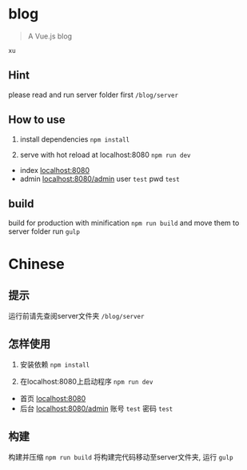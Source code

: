# blog

> A Vue.js blog

`
    xu
`

## Hint

please read and run server folder first `/blog/server`

## How to use

1. install dependencies  `npm install`

2. serve with hot reload at localhost:8080  `npm run dev`

- index  [localhost:8080](http://localhost:8080)
- admin  [localhost:8080/admin](http://localhost:8080/admin)  user `test`  pwd `test`

## build

build for production with minification  `npm run build` and move them to server folder run `gulp`



# Chinese

## 提示

运行前请先查阅server文件夹 `/blog/server`

## 怎样使用

1. 安装依赖  `npm install`

2. 在localhost:8080上启动程序  `npm run dev`

- 首页  [localhost:8080](http://localhost:8080)
- 后台  [localhost:8080/admin](http://localhost:8080/admin)  账号 `test`  密码 `test`

## 构建

构建并压缩  `npm run build`  将构建完代码移动至server文件夹, 运行 `gulp`